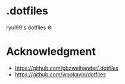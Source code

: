 # .dotfiles
ryul99's dotfiles ⚙️

# Acknowledgment
- https://github.com/pbzweihander/.dotfiles
- https://github.com/wookayin/dotfiles
